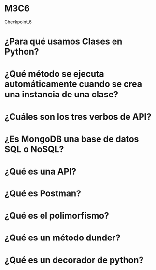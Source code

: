 # M3C6
Checkpoint_6
# ¿Para qué usamos Clases en Python?
# ¿Qué método se ejecuta automáticamente cuando se crea una instancia de una clase?
# ¿Cuáles son los tres verbos de API?
# ¿Es MongoDB una base de datos SQL o NoSQL?
# ¿Qué es una API?
# ¿Qué es Postman?
# ¿Qué es el polimorfismo?
# ¿Qué es un método dunder?
# ¿Qué es un decorador de python?
